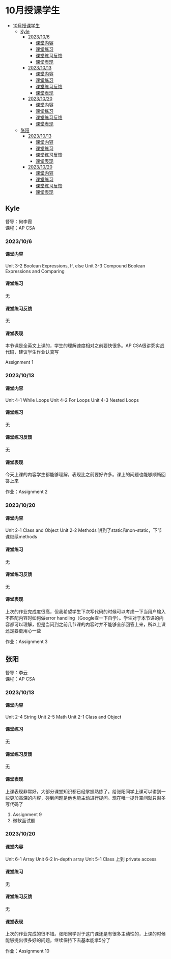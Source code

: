 # 10月授课学生
- [10月授课学生](#10月授课学生)
  - [Kyle](#kyle)
    - [2023/10/6](#2023106)
      - [课堂内容](#课堂内容)
      - [课堂练习](#课堂练习)
      - [课堂练习反馈](#课堂练习反馈)
      - [课堂表现](#课堂表现)
    - [2023/10/13](#20231013)
      - [课堂内容](#课堂内容-1)
      - [课堂练习](#课堂练习-1)
      - [课堂练习反馈](#课堂练习反馈-1)
      - [课堂表现](#课堂表现-1)
    - [2023/10/20](#20231020)
      - [课堂内容](#课堂内容-2)
      - [课堂练习](#课堂练习-2)
      - [课堂练习反馈](#课堂练习反馈-2)
      - [课堂表现](#课堂表现-2)
  - [张阳](#张阳)
    - [2023/10/13](#20231013-1)
      - [课堂内容](#课堂内容-3)
      - [课堂练习](#课堂练习-3)
      - [课堂练习反馈](#课堂练习反馈-3)
      - [课堂表现](#课堂表现-3)
    - [2023/10/20](#20231020-1)
      - [课堂内容](#课堂内容-4)
      - [课堂练习](#课堂练习-4)
      - [课堂练习反馈](#课堂练习反馈-4)
      - [课堂表现](#课堂表现-4)

## Kyle
督导：何李霞\
课程：AP CSA

### 2023/10/6
#### 课堂内容
Unit 3-2 Boolean Expressions, If, else
Unit 3-3 Compound Boolean Expressions and Comparing

#### 课堂练习
无

#### 课堂练习反馈
无

#### 课堂表现
本节课是全英文上课的，学生的理解速度相对之前要快很多。AP CSA很讲究实战代码，建议学生作业认真写

Assignment 1


### 2023/10/13
#### 课堂内容
Unit 4-1 While Loops
Unit 4-2 For Loops
Unit 4-3 Nested Loops

#### 课堂练习
无

#### 课堂练习反馈
无

#### 课堂表现
今天上课的内容学生都能够理解，表现比之前要好许多。课上的问题也能够顺畅回答上来

作业：Assignment 2

### 2023/10/20
#### 课堂内容
Unit 2-1 Class and Object
Unit 2-2 Methods 讲到了static和non-static，下节课继续methods

#### 课堂练习
无

#### 课堂练习反馈
无

#### 课堂表现
上次的作业完成度很高，但我希望学生下次写代码的时候可以考虑一下当用户输入不匹配内容时如何做error handling（Google查一下自学）。学生对于本节课的内容都可以理解，但是当问到之前几节课的内容时并不能够全部回答上来，所以上课还是要更用心一些

作业：Assignment 3



## 张阳
督导：李云\
课程：AP CSA

### 2023/10/13
#### 课堂内容
Unit 2-4 String
Unit 2-5 Math
Unit 2-1 Class and Object

#### 课堂练习
无

#### 课堂练习反馈
无

#### 课堂表现
上课表现非常好，大部分课堂知识都已经掌握熟练了。给张阳同学上课可以讲到一些更加高深的内容，碰到问题是他也能主动进行提问。现在唯一提升空间就只剩多写代码了

1. Assignment 9
2. 微软面试题

### 2023/10/20
#### 课堂内容
Unit 6-1 Array
Unit 6-2 In-depth array
Unit 5-1 Class 上到 private access

#### 课堂练习
无

#### 课堂练习反馈
无

#### 课堂表现
上次的作业完成的很不错。张阳同学对于这门课还是有很多主动性的，上课的时候能够提出很多好的问题。继续保持下去基本能拿5分了

作业：Assignment 10
